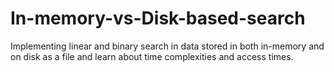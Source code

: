 # In-memory-vs-Disk-based-search

Implementing linear and binary search in data stored in both in-memory and on disk as a file and learn about time complexities and access times.
